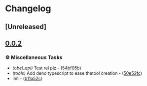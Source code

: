 # Changelog

## [Unreleased]

## [0.0.2](https://github.com/takula-tech/nita-obel/compare/obel_ast_map-v0.0.1...obel_ast_map-v0.0.2)

### ⚙️ Miscellaneous Tasks

- *(obel_api)* Test rel plz - ([54bf05b](https://github.com/takula-tech/nita-obel/commit/54bf05ba802790c4e30f27a7eff67e036da1100c))
- *(tools)* Add deno typescript to ease thetool creation - ([50e52fc](https://github.com/takula-tech/nita-obel/commit/50e52fc8f8c235d8204d9a4507398a1d07266a06))
- Init - ([b11a52c](https://github.com/takula-tech/nita-obel/commit/b11a52c2f97ec8119f78d01b5eb57a4dcc529282))
